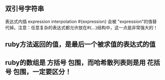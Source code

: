 ## 双引号字符串
表达式内插 expression interpolation
#{expression} 会被 "expression"的值替代掉。注意：任意复杂的表达式都允许放在#{...}结构中，这一点是非常强大的！

## ruby方法返回的值，是最后一个被求值的表达式的值

## ruby的数组是 方括号 包围，而哈希散列表则是用 花括号 包围，一定要区分！
